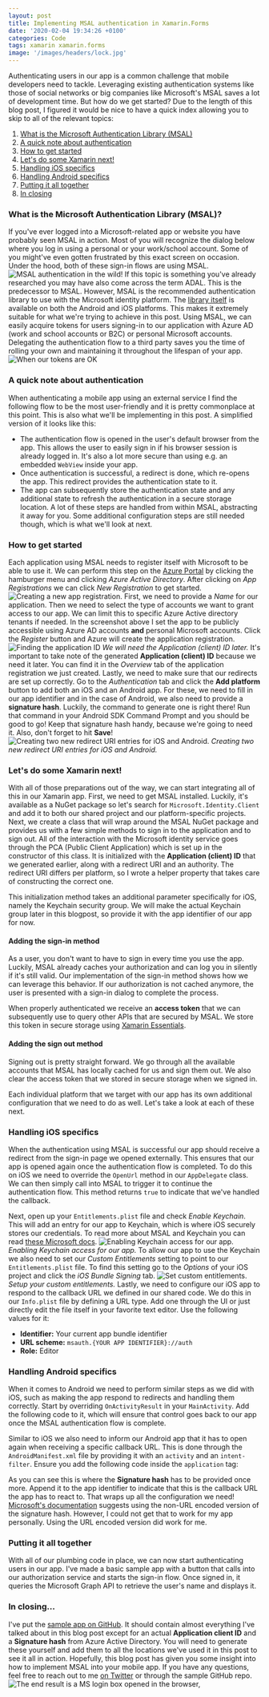 ```yaml
---
layout: post
title: Implementing MSAL authentication in Xamarin.Forms
date: '2020-02-04 19:34:26 +0100'
categories: Code
tags: xamarin xamarin.forms
image: '/images/headers/lock.jpg'
---
```

Authenticating users in our app is a common challenge that mobile developers need to tackle. Leveraging existing authentication systems like those of social networks or big companies like Microsoft's MSAL saves a lot of development time. But how do we get started?
Due to the length of this blog post, I figured it would be nice to have a quick index allowing you to skip to all of the relevant topics:
1.  [What is the Microsoft Authentication Library (MSAL)](#what)
2.  [A quick note about authentication](#note)
3.  [How to get started](#getstarted)
4.  [Let's do some Xamarin next!](#xamarin)
5.  [Handling iOS specifics](#ios)
6.  [Handling Android specifics](#android)
7.  [Putting it all together](#wrapup)
8.  [In closing](#conclusion)
### <a name="what"/>What is the Microsoft Authentication Library (MSAL)?
If you've ever logged into a Microsoft-related app or website you have probably seen MSAL in action. Most of you will recognize the dialog below where you log in using a personal or your work/school account. Some of you might've even gotten frustrated by this exact screen on occasion. Under the hood, both of these sign-in flows are using MSAL.
![MSAL authentication in the wild!](/images/posts/image-38.png)
If this topic is something you've already researched you may have also come across the term ADAL. This is the predecessor to MSAL. However, MSAL is the recommended authentication library to use with the Microsoft identity platform. The [library itself](https://docs.microsoft.com/en-us/azure/active-directory/develop/msal-overview) is available on both the Android and iOS platforms. This makes it extremely suitable for what we're trying to achieve in this post.
Using MSAL, we can easily acquire tokens for users signing-in to our application with Azure AD (work and school accounts or B2C) or personal Microsoft accounts. Delegating the authentication flow to a third party saves you the time of rolling your own and maintaining it throughout the lifespan of your app.
![When our tokens are OK](/images/posts/source.gif)
### <a name="note"/>A quick note about authentication
When authenticating a mobile app using an external service I find the following flow to be the most user-friendly and it is pretty commonplace at this point. This is also what we'll be implementing in this post. A simplified version of it looks like this:
*   The authentication flow is opened in the user's default browser from the app. This allows the user to easily sign in if his browser session is already logged in. It's also a lot more secure than using e.g. an embedded `WebView` inside your app.
*   Once authentication is successful, a redirect is done, which re-opens the app. This redirect provides the authentication state to it.
*   The app can subsequently store the authentication state and any additional state to refresh the authentication in a secure storage location.
A lot of these steps are handled from within MSAL, abstracting it away for you. Some additional configuration steps are still needed though, which is what we'll look at next.
### <a name="getstarted"/>How to get started
Each application using MSAL needs to register itself with Microsoft to be able to use it. We can perform this step on the [Azure Portal](https://portal.azure.com) by clicking the hamburger menu and clicking _Azure Active Directory_. After clicking on _App Registrations_ we can click _New Registration_ to get started.
![Creating a new app registration.](/images/posts/image-39.png)
First, we need to provide a _Name_ for our application. Then we need to select the type of accounts we want to grant access to our app. We can limit this to specific Azure Active directory tenants if needed. In the screenshot above I set the app to be publicly accessible using Azure AD accounts **and** personal Microsoft accounts. Click the _Register_ button and Azure will create the application registration.
![Finding the application ID](/images/posts/image-40.png)
*We will need the Application (client) ID later.*
It's important to take note of the generated **Application (client) ID** because we need it later. You can find it in the _Overview_ tab of the application registration we just created. Lastly, we need to make sure that our redirects are set up correctly. Go to the _Authentication_ tab and click the **Add platform** button to add both an iOS and an Android app. For these, we need to fill in our app identifier and in the case of Android, we also need to provide a **signature hash**. Luckily, the command to generate one is right there! Run that command in your Android SDK Command Prompt and you should be good to go! Keep that signature hash handy, because we're going to need it. Also, don't forget to hit **Save**!
![Creating two new redirect URI entries for iOS and Android.](/images/posts/image-49.png)
*Creating two new redirect URI entries for iOS and Android.*
### <a name="xamarin"/>Let's do some Xamarin next!
With all of those preparations out of the way, we can start integrating all of this in our Xamarin app. First, we need to get MSAL installed. Luckily, it's available as a NuGet package so let's search for `Microsoft.Identity.Client` and add it to both our shared project and our platform-specific projects.
Next, we create a class that will wrap around the MSAL NuGet package and provides us with a few simple methods to sign in to the application and to sign out. All of the interaction with the Microsoft identity service goes through the PCA (Public Client Application) which is set up in the constructor of this class. It is initialized with the **Application (client) ID** that we generated earlier, along with a redirect URI and an authority. The redirect URI differs per platform, so I wrote a helper property that takes care of constructing the correct one.
<script src="https://gist.github.com/sthewissen/e37c107f702f25b436f3e7396c1b1d04.js"></script>  
This initialization method takes an additional parameter specifically for iOS, namely the Keychain security group. We will make the actual Keychain group later in this blogpost, so provide it with the app identifier of our app for now.
#### Adding the sign-in method
As a user, you don't want to have to sign in every time you use the app. Luckily, MSAL already caches your authorization and can log you in silently if it's still valid. Our implementation of the sign-in method shows how we can leverage this behavior. If our authorization is not cached anymore, the user is presented with a sign-in dialog to complete the process.
<script src="https://gist.github.com/sthewissen/d78b6682ae7423051aa05d1ced9de73f.js"></script> 
When properly authenticated we receive an **access token** that we can subsequently use to query other APIs that are secured by MSAL. We store this token in secure storage using [Xamarin Essentials](https://github.com/xamarin/Essentials).
#### Adding the sign out method
Signing out is pretty straight forward. We go through all the available accounts that MSAL has locally cached for us and sign them out. We also clear the access token that we stored in secure storage when we signed in.
<script src="https://gist.github.com/sthewissen/adbf692296eb5747ba041f5ad6ecd8cb.js"></script>
Each individual platform that we target with our app has its own additional configuration that we need to do as well. Let's take a look at each of these next.
### <a name="ios"/>Handling iOS specifics
When the authentication using MSAL is successful our app should receive a redirect from the sign-in page we opened externally. This ensures that our app is opened again once the authentication flow is completed. To do this on iOS we need to override the `OpenUrl` method in our `AppDelegate` class. We can then simply call into MSAL to trigger it to continue the authentication flow. This method returns `true` to indicate that we've handled the callback.
<script src="https://gist.github.com/sthewissen/ef060dbb4b4ea67d45e586ed55899719.js"></script>
Next, open up your `Entitlements.plist` file and check _Enable Keychain_. This will add an entry for our app to Keychain, which is where iOS securely stores our credentials. To read more about MSAL and Keychain you can read [these Microsoft docs](https://docs.microsoft.com/en-us/azure/active-directory/develop/msal-net-xamarin-ios-considerations).
![Enabling Keychain access for our app.](/images/posts/image-45.png)
*Enabling Keychain access for our app.*
To allow our app to use the Keychain we also need to set our _Custom Entitlements_ setting to point to our `Entitlements.plist` file. To find this setting go to the _Options_ of your iOS project and click the _iOS Bundle Signing_ tab.
![Set custom entitlements.](/images/posts/image-42.png)
*Setup your custom entitlements.*
Lastly, we need to configure our iOS app to respond to the callback URL we defined in our shared code. We do this in our `Info.plist` file by defining a URL type. Add one through the UI or just directly edit the file itself in your favorite text editor. Use the following values for it:
*   **Identifier:** Your current app bundle identifier
*   **URL scheme:** `msauth.{YOUR APP IDENTIFIER}://auth`
*   **Role:** Editor
<script src="https://gist.github.com/sthewissen/36bfdef717b7c275c0d9780a7657aa3f.js"></script>
### <a name="android"/>Handling Android specifics
When it comes to Android we need to perform similar steps as we did with iOS, such as making the app respond to redirects and handling them correctly. Start by overriding `OnActivityResult` in your `MainActivity`. Add the following code to it, which will ensure that control goes back to our app once the MSAL authentication flow is complete.
<script src="https://gist.github.com/sthewissen/614859b5139c2c8c9c2988091239aff4.js"></script>
Similar to iOS we also need to inform our Android app that it has to open again when receiving a specific callback URL. This is done through the `AndroidManifest.xml` file by providing it with an `activity` and an `intent-filter`. Ensure you add the following code inside the `application` tag:
<script src="https://gist.github.com/sthewissen/f2ebe9934ab19624ec6ab8160b173c69.js"></script>
  
As you can see this is where the **Signature hash** has to be provided once more. Append it to the app identifier to indicate that this is the callback URL the app has to react to. That wraps up all the configuration we need! [Microsoft's documentation](https://docs.microsoft.com/en-us/azure/active-directory/develop/tutorial-v2-android) suggests using the non-URL encoded version of the signature hash. However, I could not get that to work for my app personally. Using the URL encoded version did work for me.
### <a name="wrapup"/>Putting it all together
With all of our plumbing code in place, we can now start authenticating users in our app. I've made a basic sample app with a button that calls into our authorization service and starts the sign-in flow. Once signed in, it queries the Microsoft Graph API to retrieve the user's name and displays it.
<script src="https://gist.github.com/sthewissen/874be19d9e636549ade3de496d7a85d5.js"></script>  
### <a name="conclusion"/>In closing...
I've put the [sample app on GitHub](https://github.com/sthewissen/MSALSample). It should contain almost everything I've talked about in this blog post except for an actual **Application client ID** and a **Signature hash** from Azure Active Directory. You will need to generate these yourself and add them to all the locations we've used it in this post to see it all in action. Hopefully, this blog post has given you some insight into how to implement MSAL into your mobile app. If you have any questions, feel free to reach out to me [on Twitter](https://www.twitter.com/devnl) or through the sample GitHub repo.
![The end result is a MS login box opened in the browser,](/images/posts/image-44.png?style=halfsize)